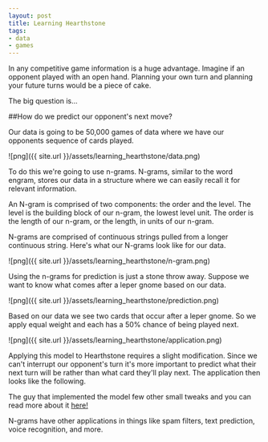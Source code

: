 ```yaml
---
layout: post
title: Learning Hearthstone
tags:
- data
- games
---
```

In any competitive game information is a huge advantage.  Imagine if an opponent played with an open hand.  Planning your own turn and planning your future turns would be a piece of cake.

The big question is...

##How do we predict our opponent's next move?

Our data is going to be 50,000 games of data where we have our opponents sequence of cards played.

![png]({{ site.url }}/assets/learning_hearthstone/data.png)

To do this we're going to use n-grams.  N-grams, similar to the word engram, stores our data in a structure where we can easily recall it for relevant information.  

An N-gram is comprised of two components: the order and the level.  The level is the building block of our n-gram, the lowest level unit.  The order is the length of our n-gram, or the length, in units of our n-gram.

N-grams are comprised of continuous strings pulled from a longer continuous string.  Here's what our N-grams look like for our data.

![png]({{ site.url }}/assets/learning_hearthstone/n-gram.png)

Using the n-grams for prediction is just a stone throw away.  Suppose we want to know what comes after a leper gnome based on our data.

![png]({{ site.url }}/assets/learning_hearthstone/prediction.png)

Based on our data we see two cards that occur after a leper gnome.  So we apply equal weight and each has a 50% chance of being played next.

![png]({{ site.url }}/assets/learning_hearthstone/application.png)

Applying this model to Hearthstone requires a slight modification.  Since we can't interrupt our opponent's turn it's more important to predict what their next turn will be rather than what card they'll play next.  The application then looks like the following.

The guy that implemented the model few other small tweaks and you can read more about it [here!](https://www.elie.net/blog/hearthstone/predicting-hearthstone-opponent-deck-using-machine-learning "Predicting Hearthstone")

N-grams have other applications in things like spam filters, text prediction, voice recognition, and more.
